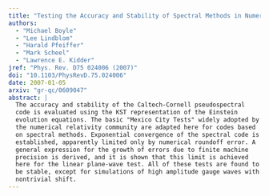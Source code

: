 ```yaml
---
title: "Testing the Accuracy and Stability of Spectral Methods in Numerical Relativity"
authors:
  - "Michael Boyle"
  - "Lee Lindblom"
  - "Harald Pfeiffer"
  - "Mark Scheel"
  - "Lawrence E. Kidder"
jref: "Phys. Rev. D75 024006 (2007)"
doi: "10.1103/PhysRevD.75.024006"
date: 2007-01-05
arxiv: "gr-qc/0609047"
abstract: |
  The accuracy and stability of the Caltech-Cornell pseudospectral
  code is evaluated using the KST representation of the Einstein
  evolution equations. The basic "Mexico City Tests" widely adopted by
  the numerical relativity community are adapted here for codes based
  on spectral methods. Exponential convergence of the spectral code is
  established, apparently limited only by numerical roundoff error. A
  general expression for the growth of errors due to finite machine
  precision is derived, and it is shown that this limit is achieved
  here for the linear plane-wave test. All of these tests are found to
  be stable, except for simulations of high amplitude gauge waves with
  nontrivial shift.
---
```

